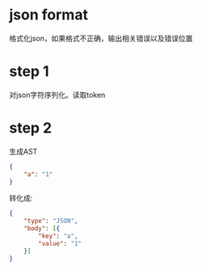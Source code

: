 # json format
格式化json，如果格式不正确，输出相关错误以及错误位置

# step 1
对json字符序列化。读取token

# step 2
生成AST

```json
{
    "a": "1"
}
```
转化成:
```json
{
    "type": "JSON",
    "body": [{
        "key": "a",
        "value": "1"
    }]
}
```